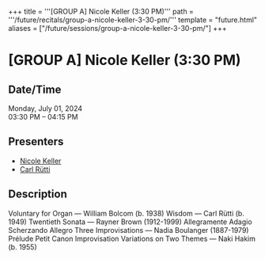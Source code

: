+++
title = '''[GROUP A] Nicole Keller (3:30 PM)'''
path = '''/future/recitals/group-a-nicole-keller-3-30-pm/'''
template = "future.html"
aliases = ["/future/sessions/group-a-nicole-keller-3-30-pm/"]
+++

<h1>[GROUP A] Nicole Keller (3:30 PM)</h1>

<h2>Date/Time</h2>
<p>Monday, July 01, 2024<br>
03:30 PM – 04:15 PM</p>
<h2>Presenters</h2>
<ul>
<li><a href="/future/performers/nicole-keller/">Nicole Keller</a></li>
<li><a href="/future/composers/carl-rütti/">Carl Rütti</a></li>
</ul>
<h2>Description</h2>

Voluntary for Organ — William Bolcom (b. 1938)
Wisdom — Carl Rütti (b. 1949)
Twentieth Sonata — Rayner Brown (1912-1999)
     Allegramente
     Adagio
     Scherzando
     Allegro
Three Improvisations — Nadia Boulanger (1887-1979)
     Prélude
     Petit Canon
     Improvisation
Variations on Two Themes — Naki Hakim (b. 1955)


